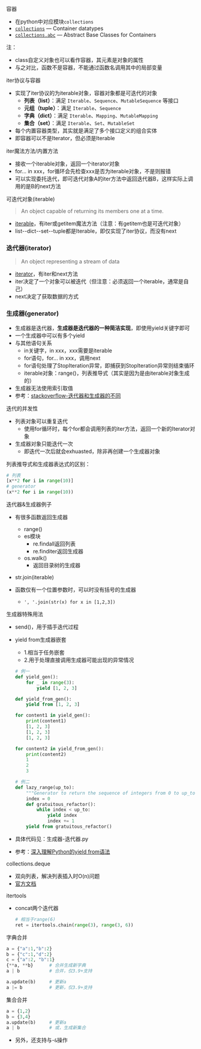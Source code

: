 容器

- 在python中对应模块`collections`
- [`collections`](https://docs.python.org/3/library/collections.html#module-collections) — Container datatypes
- [`collections.abc`](https://docs.python.org/3/library/collections.abc.html?highlight=collections%20iterable#module-collections.abc) — Abstract Base Classes for Containers



注：

- class自定义对象也可以看作容器，其元素是对象的属性
- 与之对比，函数不是容器，不能通过函数名调用其中的局部变量



iter协议与容器

- 实现了iter协议的为iterable对象，容器对象都是可迭代的对象
  - **列表（list）**：满足 `Iterable`、`Sequence`、`MutableSequence` 等接口
  - **元组（tuple）**：满足 `Iterable`、`Sequence`
  - **字典（dict）**：满足 `Iterable`、`Mapping`、`MutableMapping` 
  - **集合（set）**：满足 `Iterable`、`Set`、`MutableSet`
- 每个内置容器类型，其实就是满足了多个接口定义的组合实体 
- 即容器可以不是Iterator，但必须是Iterable



iter魔法方法/内置方法

- 接收一个iterable对象，返回一个iterator对象
- for... in xxx，for循环会先检查xxx是否为iterable对象，不是则报错
- 可以实现委托迭代，即可迭代对象A的iter方法中返回迭代器B，这样实际上调用的是B的next方法



可迭代对象(iterable)

> An object capable of returning its members one at a time. 

- [iterable](https://docs.python.org/3/glossary.html#term-iterable)，有iter或getitem魔法方法（注意：有getitem也是可迭代对象）
- list--dict--set--tuple都是Iterable，即仅实现了iter协议，而没有next



### 迭代器(iterator)

> An object representing a stream of data 

- [iterator](https://docs.python.org/3/glossary.html#term-iterator)，有iter和next方法
- iter决定了一个对象可以被迭代（但注意：必须返回一个iterable，通常是自己）
- next决定了获取数据的方式



### 生成器(generator)

- 生成器是迭代器，**生成器是迭代器的一种简洁实现**，即使用yield关键字即可
- 一个生成器中可以有多个yield
- 与其他语句关系
  - in关键字，in xxx，xxx需要是iterable
  - for语句，for... in xxx，调用next
  - for语句处理了StopIteration异常，即捕获到StopIteration异常则结束循环
  - iterable对象：range()，列表推导式（其实是因为是由iterable对象生成的）
- 生成器无法使用索引取值
- 参考：[stackoverflow-迭代器和生成器的不同](https://stackoverflow.com/questions/2776829/difference-between-pythons-generators-and-iterators)



迭代的并发性

- 列表对象可以重复迭代
  - 使用for循环时，每个for都会调用列表的iter方法，返回一个新的Iterator对象
- 生成器对象只能迭代一次
  - 即迭代一次后就会exhuasted，除非再创建一个生成器对象



列表推导式和生成器表达式的区别：

```python
# 列表
[x**2 for i in range(10)]
# generator
(x**2 for i in range(10))
```



迭代器&生成器例子

- 有很多函数返回生成器

  - range()
  - es模块
    - re.findall返回列表
    - re.finditer返回生成器
  - os.walk()
    - 返回目录树的生成器

- str.join(iterable)

- 函数仅有一个位置参数时，可以时没有括号的生成器

  - `', '.join(str(x) for x in [1,2,3])`

  

生成器特殊用法

- send()，用于插手迭代过程

- yield from生成器嵌套

  - 1.相当于任务嵌套
  - 2.用于处理直接调用生成器可能出现的异常情况

  ```python
  # 例一
  def yield_gen():
      for _ in range(3):
          yield [1, 2, 3]
  
  def yield_from_gen():
      yield from [1, 2, 3]
  
  for content1 in yield_gen():
      print(content1)
      [1, 2, 3]
      [1, 2, 3]
      [1, 2, 3]
  
  for content2 in yield_from_gen():
      print(content2)
      1
      2
      3
  
  # 例二
  def lazy_range(up_to):
      """Generator to return the sequence of integers from 0 to up_to, exclusive."""
      index = 0
      def gratuitous_refactor():
          while index < up_to:
              yield index
              index += 1
      yield from gratuitous_refactor()
  ```

- 具体代码见：生成器-迭代器.py

- 参考：[深入理解Python的yield from语法](https://juejin.im/post/6844903632534503437)



collections.deque

- 双向列表，解决列表插入时O(n)问题
- [官方文档](https://docs.python.org/3.7/library/collections.html?highlight=collections%20deque#collections.deque)



itertools

- concat两个迭代器

  ```python
  # 相当于range(6)
  ret = itertools.chain(range(3), range(3, 6))
  ```

  



字典合并

```python
a = {"a":1,"b":2}
b = {"c":1,"d":2}
c = {"a":2, "b":1}
{**a, **b}		# 合并生成新字典
a | b		    # 合并，仅3.9+支持

a.update(b)		# 更新a
a |= b			# 更新，仅3.9+支持
```

集合合并

```python
a = {1,2}
b = {3,4}
a.update(b)		# 更新a
a | b			# 或，生成新集合
```

- 另外，还支持与-`&`操作